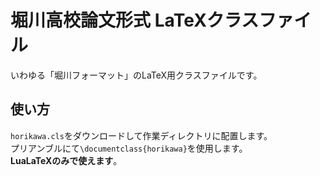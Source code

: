 # 堀川高校論文形式 LaTeXクラスファイル

いわゆる「堀川フォーマット」のLaTeX用クラスファイルです。

## 使い方

`horikawa.cls`をダウンロードして作業ディレクトリに配置します。<br>
プリアンブルにて`\documentclass{horikawa}`を使用します。<br>
**LuaLaTeXのみで使えます**。
